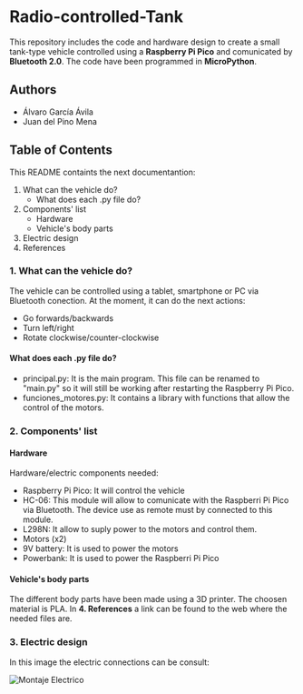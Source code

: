 # Radio-controlled-Tank

This repository includes the code and hardware design to create a small tank-type vehicle controlled using a **Raspberry Pi Pico** and comunicated by **Bluetooth 2.0**. The code have been programmed in **MicroPython**.

## Authors

- Álvaro García Ávila
- Juan del Pino Mena 

## Table of Contents
This README containts the next documentantion:

1. What can the vehicle do?
   - What does each .py file do?
2. Components' list
   - Hardware 
   - Vehicle's body parts
3. Electric design
4. References

### 1. What can the vehicle do?

The vehicle can be controlled using a tablet, smartphone or PC via Bluetooth conection. At the moment, it can do the next actions:

- Go forwards/backwards
- Turn left/right
- Rotate clockwise/counter-clockwise

#### What does each .py file do?

- principal.py: It is the main program. This file can be renamed to "main.py" so it will still be working after restarting the Raspberry Pi Pico.
- funciones_motores.py: It contains a library with functions that allow the control of the motors.

### 2. Components' list

#### Hardware

Hardware/electric components needed:

- Raspberry Pi Pico: It will control the vehicle
- HC-06: This module will allow to comunicate with the Raspberri Pi Pico via Bluetooth. The device use as remote must by connected to this module.
- L298N: It allow to suply power to the motors and control them.
- Motors (x2)
- 9V battery: It is used to power the motors
- Powerbank: It is used to power the Raspberri Pi Pico

#### Vehicle's body parts

The different body parts have been made using a 3D printer. The choosen material is PLA. In **4. References** a link can be found to the web where the needed files are.

### 3. Electric design

In this image the electric connections can be consult:

![Montaje Electrico]()
